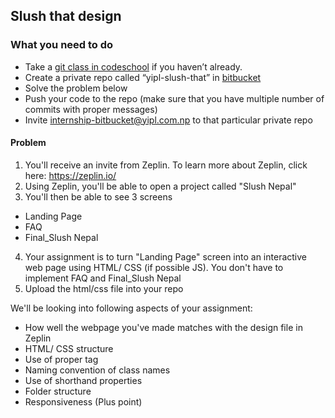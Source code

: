 ## Slush that design

### What you need to do

* Take a [git class in codeschool](https://www.codeschool.com/courses/try-git) if you haven’t already.
* Create a private repo called “yipl-slush-that” in [bitbucket](https://bitbucket.org)
* Solve the problem below
* Push your code to the repo (make sure that you have multiple number of commits with proper messages) 
* Invite internship-bitbucket@yipl.com.np to that particular private repo


#### Problem

1. You'll receive an invite from Zeplin. To learn more about Zeplin, click here: https://zeplin.io/
2. Using Zeplin, you'll be able to open a project called "Slush Nepal"
3. You'll then be able to see 3 screens 
* Landing Page
* FAQ
* Final_Slush Nepal
4. Your assignment is to turn "Landing Page" screen into an interactive web page using HTML/ CSS (if possible JS). You don't have to implement FAQ and Final_Slush Nepal
5. Upload the html/css file into your repo

We'll be looking into following aspects of your assignment:
- How well the webpage you've made matches with the design file in Zeplin
- HTML/ CSS structure 
- Use of proper tag 
- Naming convention of class names
- Use of shorthand properties
- Folder structure
- Responsiveness (Plus point)